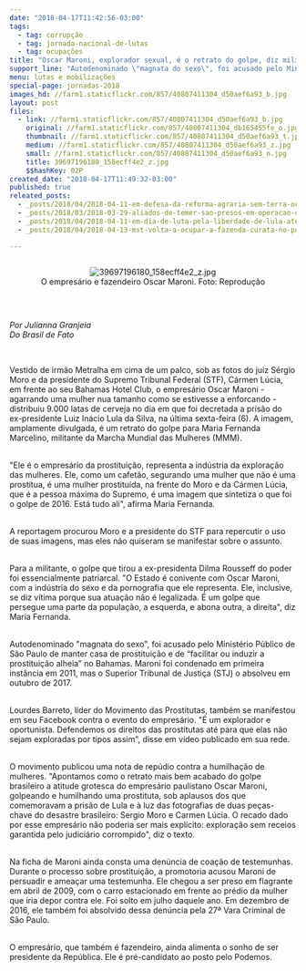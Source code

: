 ```yaml
---
date: "2018-04-17T11:42:56-03:00"
tags:
  - tag: corrupção
  - tag: jornada-nacional-de-lutas
  - tag: ocupações
title: "Oscar Maroni, explorador sexual, é o retrato do golpe, diz militante da MMM"
support_line: "Autodenominado \"magnata do sexo\", foi acusado pelo Ministério Público de manter casa de prostituição, mas foi absolvido"
menu: lutas e mobilizações
special-page: jornadas-2018
images_hd: //farm1.staticflickr.com/857/40807411304_d50aef6a93_b.jpg
layout: post
files:
  - link: //farm1.staticflickr.com/857/40807411304_d50aef6a93_b.jpg
    original: //farm1.staticflickr.com/857/40807411304_db165455fe_o.jpg
    thumbnail: //farm1.staticflickr.com/857/40807411304_d50aef6a93_t.jpg
    medium: //farm1.staticflickr.com/857/40807411304_d50aef6a93_z.jpg
    small: //farm1.staticflickr.com/857/40807411304_d50aef6a93_n.jpg
    title: 39697196180_158ecff4e2_z.jpg
    $$hashKey: 02P
created_date: "2018-04-17T11:49:32-03:00"
published: true
releated_posts:
  - _posts/2018/04/2018-04-11-em-defesa-da-reforma-agraria-sem-terra-ocupam-mais-um-latifundio-no-ceara.md
  - _posts/2018/03/2018-03-29-aliados-de-temer-sao-presos-em-operacao-da-policia-federal.md
  - _posts/2018/04/2018-04-11-em-dia-de-luta-pela-liberdade-de-lula-atos-em-todas-as-regioes-de-alagoas-demarcam-a-resistencia-popular.md
  - _posts/2018/04/2018-04-13-mst-volta-a-ocupar-a-fazenda-curata-no-pontal-do-paranapanema-em-sp.md

---
```

<div style="text-align:center">
<figure class="image" style="display:inline-block"><img alt="39697196180_158ecff4e2_z.jpg" src="//farm1.staticflickr.com/857/40807411304_d50aef6a93_b.jpg" />
<figcaption>O empres&aacute;rio e fazendeiro Oscar Maroni. Foto: Reprodu&ccedil;&atilde;o</figcaption>
</figure>
</div>

<p>&nbsp;</p>

<p><em>Por Julianna Granjeia<br />
Do Brasil de Fato</em></p>

<p>&nbsp;</p>

<p>Vestido de irm&atilde;o Metralha em cima de um palco, sob as fotos do juiz S&eacute;rgio Moro e da presidente do Supremo Tribunal Federal (STF), C&aacute;rmen L&uacute;cia, em frente ao seu Bahamas Hotel Club, o empres&aacute;rio Oscar Maroni - agarrando uma mulher nua tamanho como se estivesse a enforcando - distribuiu 9.000 latas de cerveja no dia em que foi decretada a pris&atilde;o do ex-presidente Luiz In&aacute;cio Lula da Silva, na &uacute;ltima sexta-feira (6). A imagem, amplamente divulgada, &eacute; um retrato do golpe para Maria Fernanda Marcelino, militante da Marcha Mundial das Mulheres (MMM).</p>

<p><br />
&quot;Ele &eacute; o empres&aacute;rio da prostitui&ccedil;&atilde;o, representa a ind&uacute;stria da explora&ccedil;&atilde;o das mulheres. Ele, como um cafet&atilde;o, segurando uma mulher que n&atilde;o &eacute; uma prostitua, &eacute; uma mulher prostitu&iacute;da, na frente do Moro e da C&aacute;rmen L&uacute;cia, que &eacute; a pessoa m&aacute;xima do Supremo, &eacute; uma imagem que sintetiza o que foi o golpe de 2016. Est&aacute; tudo ali&quot;, afirma Maria Fernanda.</p>

<p><br />
A reportagem procurou Moro e a presidente do STF para repercutir o uso de suas imagens, mas eles n&atilde;o quiseram se manifestar sobre o assunto.</p>

<p><br />
Para a militante, o golpe que tirou a ex-presidenta Dilma Rousseff do poder foi essencialmente patriarcal. &quot;O Estado &eacute; conivente com Oscar Maroni, com a ind&uacute;stria do sexo e da pornografia que ele representa. Ele, inclusive, se diz v&iacute;tima porque sua atua&ccedil;&atilde;o n&atilde;o &eacute; legalizada. &Eacute; um golpe que persegue uma parte da popula&ccedil;&atilde;o, a esquerda, e abona outra, a direita&quot;, diz Maria Fernanda.</p>

<p><br />
Autodenominado &quot;magnata do sexo&quot;, foi acusado pelo Minist&eacute;rio P&uacute;blico de S&atilde;o Paulo de manter casa de prostitui&ccedil;&atilde;o e de &ldquo;facilitar ou induzir a prostitui&ccedil;&atilde;o alheia&rdquo; no Bahamas. Maroni foi condenado em primeira inst&acirc;ncia em 2011, mas o Superior Tribunal de Justi&ccedil;a (STJ) o absolveu em outubro de 2017.</p>

<p><br />
Lourdes Barreto, l&iacute;der do Movimento das Prostitutas, tamb&eacute;m se manifestou em seu Facebook contra o evento do empres&aacute;rio. &quot;&Eacute; um explorador e oportunista. Defendemos os direitos das prostitutas at&eacute; para que elas n&atilde;o sejam exploradas por tipos assim&quot;, disse em v&iacute;deo publicado em sua rede.</p>

<p><br />
O movimento publicou uma nota de rep&uacute;dio contra a humilha&ccedil;&atilde;o de mulheres. &quot;Apontamos como o retrato mais bem acabado do golpe brasileiro a atitude grotesca do empres&aacute;rio paulistano Oscar Maroni, golpeando e humilhando uma prostituta, sob aplausos dos que comemoravam a pris&atilde;o de Lula e &agrave; luz das fotografias de duas pe&ccedil;as-chave do desastre brasileiro: Sergio Moro e Carmen L&uacute;cia. O recado dado por esse empres&aacute;rio n&atilde;o poderia ser mais expl&iacute;cito: explora&ccedil;&atilde;o sem receios garantida pelo judici&aacute;rio corrompido&quot;, diz o texto.</p>

<p><br />
Na ficha de Maroni ainda consta uma den&uacute;ncia de coa&ccedil;&atilde;o de testemunhas. Durante o processo sobre prostitui&ccedil;&atilde;o, a promotoria acusou Maroni de persuadir e amea&ccedil;ar uma testemunha. Ele chegou a ser preso em flagrante em abril de 2009, com o carro estacionado em frente ao pr&eacute;dio da mulher que iria depor contra ele. Foi solto em julho daquele ano. Em dezembro de 2016, ele tamb&eacute;m foi absolvido dessa den&uacute;ncia pela 27&ordf; Vara Criminal de S&atilde;o Paulo.</p>

<p><br />
O empres&aacute;rio, que tamb&eacute;m &eacute; fazendeiro, ainda alimenta o sonho de ser presidente da Rep&uacute;blica. Ele &eacute; pr&eacute;-candidato ao posto pelo Podemos.</p>
